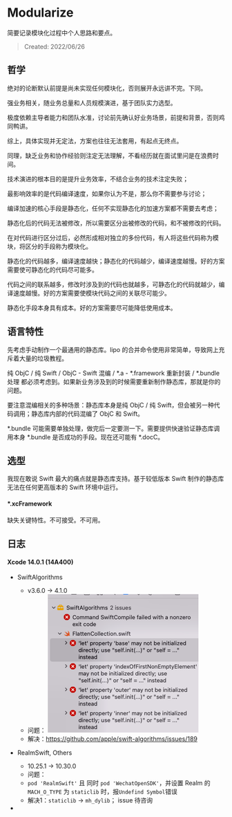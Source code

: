 # Modularize

简要记录模块化过程中个人思路和要点。

> Created: 2022/06/26



## 哲学

绝对的论断默认前提是尚未实现任何模块化，否则展开永远讲不完。下同。



强业务相关，随业务总量和人员规模演进，基于团队实力选型。

极度依赖主导者能力和团队水准，讨论前先确认好业务场景，前提和背景，否则鸡同鸭讲。

综上，具体实现并无定法，方案也往往无法套用，有起点无终点。

同理，缺乏业务和协作经验则注定无法理解，不看经历就在面试里问是在浪费时间。



技术演进的根本目的是提升业务效率，不结合业务的技术注定失败；

最影响效率的是代码编译速度，如果你认为不是，那么你不需要参与讨论；

编译加速的核心手段是静态化，任何不实现静态化的加速方案都不需要去考虑；

静态化后的代码无法被修改，所以需要区分出被修改的代码，和不被修改的代码。

在对代码进行区分过后，必然形成相对独立的多份代码，有人将这些代码称为模块，将区分的手段称为模块化。

静态化的代码越多，编译速度越快；静态化的代码越少，编译速度越慢。好的方案需要使可静态化的代码尽可能多。

代码之间的联系越多，修改时涉及到的代码也就越多，可静态化的代码就越少，编译速度越慢。好的方案需要使模块代码之间的关联尽可能少。

静态化手段本身具有成本。好的方案需要尽可能降低使用成本。



## 语言特性

先考虑手动制作一个最通用的静态库。lipo 的合并命令使用非常简单，导致网上充斥着大量的垃圾教程。



纯 ObjC / 纯 Swift / ObjC - Swift 混编 / *.a - *.framework 重新封装 / *.bundle 处理 都必须考虑到。如果新业务涉及到的时候需要重新制作静态库，那就是你的问题。

要注意混编相关的多种场景：静态库本身是纯 ObjC / 纯 Swift，但会被另一种代码调用；静态库内部的代码混编了 ObjC 和 Swift。

*.bundle 可能需要单独处理，做完后一定要测一下。需要提供快速验证静态库调用本身 *.bundle 是否成功的手段。现在还可能有 *.docC。



## 选型

我现在敢说 Swift 最大的痛点就是静态库支持。基于较低版本 Swift 制作的静态库无法在任何更高版本的 Swift 环境中运行。



#### *.xcFramework

缺失关键特性。不可接受。不可用。



















## 日志



#### Xcode  14.0.1 (14A400) 



* SwiftAlgorithms
    * v3.6.0 -> 4.1.0
    * 问题：
    ![img](https://raw.githubusercontent.com/darkThanBlack/darkThanBlack.github.io/pictures/docs/assets/pictures/image-20220929175129043.png)
    * 解决：https://github.com/apple/swift-algorithms/issues/189

* RealmSwift, Others
    * 10.25.1 -> 10.30.0
    * 问题：
    * ``pod 'RealmSwift'`` 且 同时 ``pod 'WechatOpenSDK'``，并设置 Realm 的 ``MACH_O_TYPE`` 为 ``staticlib`` 时，报``Undefind Symbol``错误
    * 解决1：``staticlib`` -> ``mh_dylib``； issue 待咨询
* 











